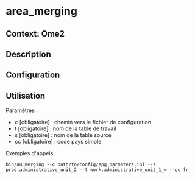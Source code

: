# area_merging

## Context: Ome2


## Description


## Configuration


## Utilisation


Paramètres :

* c [obligatoire] : chemin vers le fichier de configuration
* t [obligatoire] : nom de la table de travail
* s [obligatoire] : nom de la table source
* cc [obligatoire] : code pays simple


Exemples d'appels:

~~~
bin/au_merging --c path/to/config/epg_parmaters.ini --s prod.administrative_unit_2 --t work.administrative_unit_1_w --cc fr
~~~